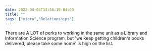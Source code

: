```yaml
---
date: 2022-04-04T13:58:19-04:00
title: ""
tags: ["micro","Relationships"]
---
```

There are A LOT of perks to working in the same unit as a Library and Information Science program, but 'we keep getting children's books delivered, please take some home' is high on the list.
